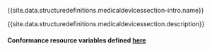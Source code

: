 {{site.data.structuredefinitions.medicaldevicessection-intro.name}}

{{site.data.structuredefinitions.medicaldevicessection.description}}

#### Conformance resource variables defined [here](http://wiki.hl7.org/index.php?title=IG_Publisher_Documentation#Jekyll)
